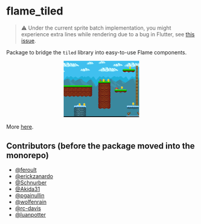 # flame_tiled

> :warning: Under the current sprite batch implementation, you might experience extra
> lines while rendering due to a bug in Flutter,
> see [this issue](https://github.com/flame-engine/flame/issues/1152).

Package to bridge the `tiled` library into easy-to-use Flame components.

<p align="center">
    <img alt="flame_tiled example" width="200px" src="/packages/flame_tiled/example/screenshot.png">
</p>

More [here](https://docs.flame-engine.org/main/tiled.html).


## Contributors (before the package moved into the monorepo)

- [@feroult](https://github.com/feroult)
- [@erickzanardo](https://github.com/erickzanardo)
- [@Schnurber](https://github.com/schnurber)
- [@Akida31](https://github.com/akida31)
- [@pgainullin](https://github.com/pgainullin)
- [@wolfenrain](https://github.com/wolfenrain)
- [@rc-davis](https://github.com/rc-davis)
- [@luanpotter](https://github.com/luanpotter)
